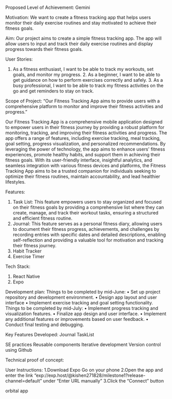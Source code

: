 Proposed Level of Achievement: 
Gemini

Motivation:
We want to create a fitness tracking app that helps users monitor their daily exercise routines and stay motivated to achieve their fitness goals. 

Aim: 
Our project aims to create a simple fitness tracking app. The app will allow users to input and track their daily exercise routines and display progress towards their fitness goals.

User Stories: 
1. As a fitness enthusiast, I want to be able to track my workouts, set goals, and monitor my progress. 2. As a beginner, I want to be able to get guidance on how to perform exercises correctly and safely. 3. As a busy professional, I want to be able to track my fitness activities on the go and get reminders to stay on track. 

Scope of Project:
“Our Fitness Tracking App aims to provide users with a comprehensive platform to monitor and improve their fitness activities and progress.”

Our Fitness Tracking App is a comprehensive mobile application designed to empower users in their fitness journey by providing a robust platform for monitoring, tracking, and improving their fitness activities and progress. The app offers a range of features, including exercise tracking, meal tracking, goal setting, progress visualization, and personalized recommendations. By leveraging the power of technology, the app aims to enhance users' fitness experiences, promote healthy habits, and support them in achieving their fitness goals. With its user-friendly interface, insightful analytics, and seamless integration with various fitness devices and platforms, the Fitness Tracking App aims to be a trusted companion for individuals seeking to optimize their fitness routines, maintain accountability, and lead healthier lifestyles.

Features:
1) Task List: This feature empowers users to stay organized and focused on their fitness goals by providing a comprehensive list where they can create, manage, and track their workout tasks, ensuring a structured and efficient fitness routine.
2) Journal:  This feature serves as a personal fitness diary, allowing users to document their fitness progress, achievements, and challenges by recording entries with specific dates and detailed descriptions, enabling self-reflection and providing a valuable tool for motivation and tracking their fitness journey.
3) Habit Tracker
4) Exercise Timer
 

Tech Stack: 
1. React Native 
2. Expo

Development plan:
Things to be completed by mid-June: 
• Set up project repository and development environment. 
• Design app layout and user interface 
• Implement exercise tracking and goal setting functionality. 
Things to be completed by mid-July: 
• Implement progress tracking and visualization features. 
• Finalize app design and user interface. 
• Implement any additional features or improvements based on user feedback. 
• Conduct final testing and debugging. 

Key Features Developed:
Journal
TaskList

SE practices
Reusable components
Iterative development
Version control using Github


Technical proof of concept:

User Instructions:
1.Download Expo Go on your phone
2.Open the app and enter the link “exp://exp.host/@kishen271828/milestone1?release-channel=default” under “Enter URL manually”
3.Click the “Connect” button

orbital app

